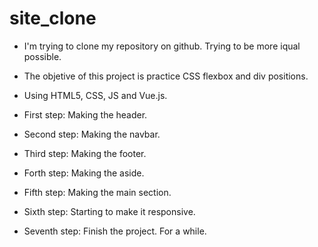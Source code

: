 # site_clone

- I'm trying to clone my repository on github. Trying to be more iqual possible.
- The objetive of this project is practice CSS flexbox and div positions.

- Using HTML5, CSS, JS and Vue.js.

- First step: Making the header.
- Second step: Making the navbar.
- Third step: Making the footer.
- Forth step: Making the aside.
- Fifth step: Making the main section.
- Sixth step: Starting to make it responsive.
- Seventh step: Finish the project. For a while.
